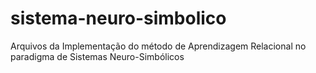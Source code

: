 # sistema-neuro-simbolico
Arquivos da Implementação do método de Aprendizagem Relacional no paradigma de Sistemas Neuro-Simbólicos

